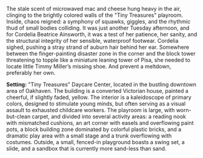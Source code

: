The stale scent of microwaved mac and cheese hung heavy in the air, clinging to the brightly colored walls of the "Tiny Treasures" playroom. Inside, chaos reigned: a symphony of squawks, giggles, and the rhythmic thud of small bodies colliding. It was just another Tuesday afternoon, and for Cordelia Beatrice Ainsworth, it was a test of her patience, her sanity, and the structural integrity of her sensible, waterproof footwear. Cordelia sighed, pushing a stray strand of auburn hair behind her ear. Somewhere between the finger-painting disaster zone in the corner and the block tower threatening to topple like a miniature leaning tower of Pisa, she needed to locate little Timmy Miller’s missing shoe. And prevent a meltdown, preferably her own.

**Setting:** "Tiny Treasures" Daycare Center, located in the bustling downtown area of Oakhaven. The building is a converted Victorian house, painted a cheerful, if slightly faded, yellow. The interior is a kaleidoscope of primary colors, designed to stimulate young minds, but often serving as a visual assault to exhausted childcare workers. The playroom is large, with worn-but-clean carpet, and divided into several activity areas: a reading nook with mismatched cushions, an art corner with easels and overflowing paint pots, a block building zone dominated by colorful plastic bricks, and a dramatic play area with a small stage and a trunk overflowing with costumes. Outside, a small, fenced-in playground boasts a swing set, a slide, and a sandbox that is currently more sand-less than sand.
